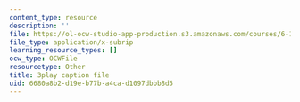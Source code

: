 ```yaml
---
content_type: resource
description: ''
file: https://ol-ocw-studio-app-production.s3.amazonaws.com/courses/6-189-multicore-programming-primer-january-iap-2007/6680a8b2d19eb77ba4cad1097dbbb8d5_vhmiSugPlW0.srt
file_type: application/x-subrip
learning_resource_types: []
ocw_type: OCWFile
resourcetype: Other
title: 3play caption file
uid: 6680a8b2-d19e-b77b-a4ca-d1097dbbb8d5
---
```

